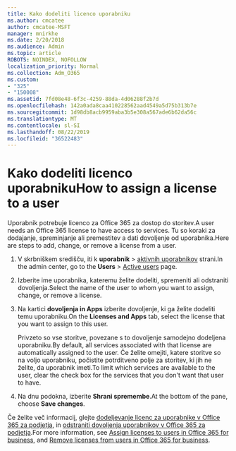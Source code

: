 ```yaml
---
title: Kako dodeliti licenco uporabniku
ms.author: cmcatee
author: cmcatee-MSFT
manager: mnirkhe
ms.date: 2/20/2018
ms.audience: Admin
ms.topic: article
ROBOTS: NOINDEX, NOFOLLOW
localization_priority: Normal
ms.collection: Adm_O365
ms.custom:
- "325"
- "150008"
ms.assetid: 7fd08e48-6f3c-4259-88da-4d06288f2b7d
ms.openlocfilehash: 142a0ada8caa410228562aad4549a5d75b313b7e
ms.sourcegitcommit: 1d98db8acb9959aba3b5e308a567ade6b62da56c
ms.translationtype: MT
ms.contentlocale: sl-SI
ms.lasthandoff: 08/22/2019
ms.locfileid: "36522483"
---
```

# <a name="how-to-assign-a-license-to-a-user"></a><span data-ttu-id="ec15e-102">Kako dodeliti licenco uporabniku</span><span class="sxs-lookup"><span data-stu-id="ec15e-102">How to assign a license to a user</span></span>

<span data-ttu-id="ec15e-103">Uporabnik potrebuje licenco za Office 365 za dostop do storitev.</span><span class="sxs-lookup"><span data-stu-id="ec15e-103">A user needs an Office 365 license to have access to services.</span></span> <span data-ttu-id="ec15e-104">Tu so koraki za dodajanje, spreminjanje ali premestitev a dati dovoljenje od uporabnika.</span><span class="sxs-lookup"><span data-stu-id="ec15e-104">Here are steps to add, change, or remove a license from a user.</span></span>
  
1. <span data-ttu-id="ec15e-105">V skrbniškem središču, iti k **uporabnik** \> [aktivnih uporabnikov](https://go.microsoft.com/fwlink/p/?linkid=834822) strani.</span><span class="sxs-lookup"><span data-stu-id="ec15e-105">In the admin center, go to the **Users** \> [Active users](https://go.microsoft.com/fwlink/p/?linkid=834822) page.</span></span>

2. <span data-ttu-id="ec15e-106">Izberite ime uporabnika, kateremu želite dodeliti, spremeniti ali odstraniti dovoljenja.</span><span class="sxs-lookup"><span data-stu-id="ec15e-106">Select the name of the user to whom you want to assign, change, or remove a license.</span></span>

3. <span data-ttu-id="ec15e-107">Na kartici **dovoljenja in Apps** izberite dovoljenje, ki ga želite dodeliti temu uporabniku.</span><span class="sxs-lookup"><span data-stu-id="ec15e-107">On the **Licenses and Apps** tab, select the license that you want to assign to this user.</span></span>

    <span data-ttu-id="ec15e-108">Privzeto so vse storitve, povezane s to dovoljenje samodejno dodeljena uporabniku.</span><span class="sxs-lookup"><span data-stu-id="ec15e-108">By default, all services associated with that license are automatically assigned to the user.</span></span> <span data-ttu-id="ec15e-109">Če želite omejiti, katere storitve so na voljo uporabniku, počistite potrditveno polje za storitev, ki jih ne želite, da uporabnik imeti.</span><span class="sxs-lookup"><span data-stu-id="ec15e-109">To limit which services are available to the user, clear the check box for the services that you don't want that user to have.</span></span>

4. <span data-ttu-id="ec15e-110">Na dnu podokna, izberite **Shrani spremembe**.</span><span class="sxs-lookup"><span data-stu-id="ec15e-110">At the bottom of the pane, choose **Save changes**.</span></span>

<span data-ttu-id="ec15e-111">Če želite več informacij, glejte [dodeljevanje licenc za uporabnike v Office 365 za podjetja](https://docs.microsoft.com/office365/admin/subscriptions-and-billing/assign-licenses-to-users), in [odstraniti dovoljenja uporabnikov v Office 365 za podjetja](https://docs.microsoft.com/office365/admin/subscriptions-and-billing/remove-licenses-from-users).</span><span class="sxs-lookup"><span data-stu-id="ec15e-111">For more information, see [Assign licenses to users in Office 365 for business](https://docs.microsoft.com/office365/admin/subscriptions-and-billing/assign-licenses-to-users), and [Remove licenses from users in Office 365 for business](https://docs.microsoft.com/office365/admin/subscriptions-and-billing/remove-licenses-from-users).</span></span>